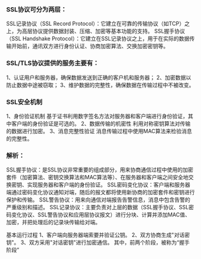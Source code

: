 ### SSL协议可分为两层：
SSL记录协议（SSL Record Protocol）：它建立在可靠的传输协议（如TCP）之上，为高层协议提供数据封装、压缩、加密等基本功能的支持。 SSL握手协议（SSL Handshake Protocol）：它建立在SSL记录协议之上，用于在实际的数据传输开始前，通讯双方进行身份认证、协商加密算法、交换加密密钥等。

### SSL/TLS协议提供的服务主要有：
1、认证用户和服务器，确保数据发送到正确的客户机和服务器；
2、加密数据以防止数据中途被窃取；
3、维护数据的完整性，确保数据在传输过程中不被改变。

### SSL安全机制
1、身份验证机制
基于证书利用数字签名方法对服务器和客户端进行身份验证，其中客户端的身份验证是可选的。
2、数据传输的机密性
利用对称密钥算法对传输的数据进行加密。
3、消息完整性验证
消息传输过程中使用MAC算法来检验消息的完整性。

### 解析：
SSL握手协议：是SSL协议非常重要的组成部分，用来协商通信过程中使用的加密套件（加密算法、密钥交换算法和MAC算法等）、在服务器和客户端之间安全地交换密钥、实现服务器和客户端的身份验证。
SSL密码变化协议：客户端和服务器端通过密码变化协议通知对端，随后的报文都将使用新协商的加密套件和密钥进行保护和传输。
SSL警告协议：用来向通信对端报告告警信息，消息中包含告警的严重级别和描述。
SSL记录协议：主要负责对上层的数据（SSL握手协议、SSL密码变化协议、SSL警告协议和应用层协议报文）进行分块、计算并添加MAC值、加密，并把处理后的记录块传输给对端。

基本运行过程
1、客户端向服务器端索要并验证公钥。
2、双方协商生成"对话密钥"。
3、双方采用"对话密钥"进行加密通信。
其中，前两个阶段，被称为“握手阶段”

